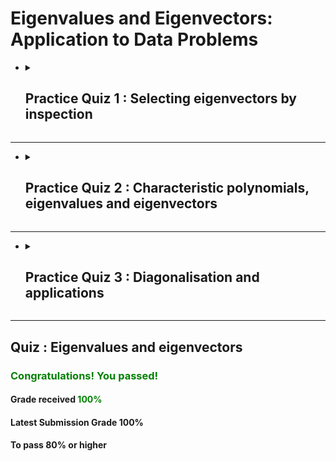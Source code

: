# **Eigenvalues and Eigenvectors: Application to Data Problems**

- <details close><summary><h2>Practice Quiz 1 : Selecting eigenvectors by inspection</h2></summary>

    ### <span style="color: green;">**Congratulations! You passed!**</span>

    #### **Grade received** <span style="color: green;">100%</span>

    #### **Latest Submission Grade** 100%

    #### **To pass** 80% or higher

    ---

    1. 
    ![q1_1](img/q1_1.png)
    ![q1_1a](img/q1_1a.png)

    ---

    2.
    ![q1_2](img/q1_2.png)
    ![q1_2a](img/q1_2a.png)

    ---

    3.
    ![q1_3](img/q1_3.png)
    ![q1_3a](img/q1_3a.png)

    ---

    4. 
    ![q1_4](img/q1_4.png)
    ![q1_4a](img/q1_4a.png)

    ---

    5. 
    ![q1_5](img/q1_5.png)
    ![q1_5a](img/q1_5a.png)

    ---

    6. 
    ![q1_6](img/q1_6.png)
    ![q1_6a](img/q1_6a.png)

</details>

---

- <details close><summary><h2>Practice Quiz 2 : Characteristic polynomials, eigenvalues and eigenvectors</h2></summary>

    ### <span style="color: green;">**Congratulations! You passed!**</span>

    #### **Grade received** <span style="color: green;">90%</span>

    #### **Latest Submission Grade** 90%

    #### **To pass** 80% or higher

    ---

    1. 
    ![q2_1](img/q2_1.png)

    ---

    2. 
    ![q2_2](img/q2_2.png)

    ---

    3. 
    ![q2_3](img/q2_3.png)

    ---

    4. 
    ![q2_4](img/q2_4.png)

    ---

    5. 
    ![q2_5](img/q2_5.png)

    ---

    6. 
    ![q2_6](img/q2_6.png)

    ---

    7. 
    ![q2_7](img/q2_7.png)

    ---

    8. 
    ![q2_8](img/q2_8.png)

    ---

    9. 
    ![q2_9](img/q2_9.png)

    ---

    10. 
    ![q2_10](img/q2_10.png)

</details>

---

- <details close><summary><h2>Practice Quiz 3 : Diagonalisation and applications</h2></summary>

    ### <span style="color: green;">**Congratulations! You passed!**</span>

    #### **Grade received** <span style="color: green;">100%</span>

    #### **Latest Submission Grade** 100%

    #### **To pass** 80% or higher

    ---

    1. 
    ![q3_1](img/q3_1.png)

    ---

    2. 
    ![q3_2](img/q3_2.png)

    ---

    3. 
    ![q3_3](img/q3_3.png)

    ---

    4. 
    ![q3_4](img/q3_4.png)

    ---

    5. 
    ![q3_5](img/q3_5.png)

    ---

    6. 
    ![q3_6](img/q3_6.png)

    ---

    7.
    ![q3_7](img/q3_7.png)

</details>

---

<h2>Quiz : Eigenvalues and eigenvectors</h2>

### <span style="color: green;">**Congratulations! You passed!**</span>

#### **Grade received** <span style="color: green;">100%</span>

#### **Latest Submission Grade** 100%

#### **To pass** 80% or higher